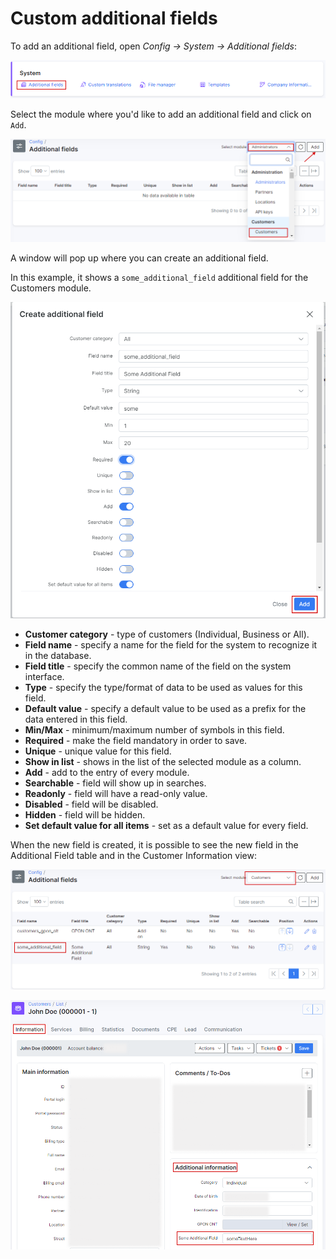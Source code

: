 Custom additional fields
==========

To add an additional field, open _Config → System → Additional fields_:

![Additional field](config.png)


Select the module where you'd like to add an additional field and click on `Add`.

![Select module and add](module_and_add.png)


A window will pop up where you can create an additional field.

In this example, it shows a `some_additional_field` additional field for the Customers module.

![Add additional field](add_additional_field.png)

* **Customer category** - type of customers (Individual, Business or All).
* **Field name** - specify a name for the field for the system to recognize it in the database.
* **Field title** - specify the common name of the field on the system interface.
* **Type** - specify the type/format of data to be used as values for this field.
* **Default value** - specify a default value to be used as a prefix for the data entered in this field.
* **Min/Max** - minimum/maximum number of symbols in this field.
* **Required** - make the field mandatory in order to save.
* **Unique** -  unique value for this field.
* **Show in list** - shows in the list of the selected module as a column.
* **Add** - add to the entry of every module.
* **Searchable** - field will show up in searches.
* **Readonly** - field will have a read-only value.
* **Disabled** - field will be disabled.
* **Hidden** - field will be hidden.
* **Set default value for all items** - set as a default value for every field.


When the new field is created, it is possible to see the new field in the Additional Field table and in the Customer Information view:

![Additional field list](additional_field_list.png)

![Customer info](customer_info.png)
